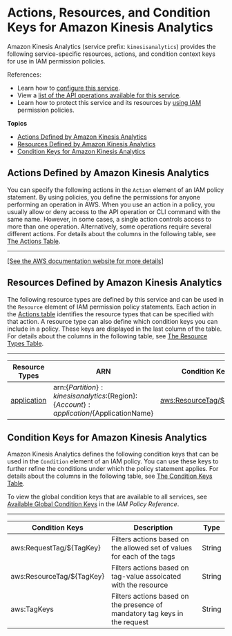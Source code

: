 # Actions, Resources, and Condition Keys for Amazon Kinesis Analytics<a name="list_amazonkinesisanalytics"></a>

Amazon Kinesis Analytics \(service prefix: `kinesisanalytics`\) provides the following service\-specific resources, actions, and condition context keys for use in IAM permission policies\.

References:
+ Learn how to [configure this service](https://docs.aws.amazon.com/kinesisanalytics/latest/dev/)\.
+ View a [list of the API operations available for this service](https://docs.aws.amazon.com/kinesisanalytics/latest/dev/)\.
+ Learn how to protect this service and its resources by [using IAM](https://docs.aws.amazon.com/kinesisanalytics/latest/dev/authentication-and-access-control.html) permission policies\.

**Topics**
+ [Actions Defined by Amazon Kinesis Analytics](#amazonkinesisanalytics-actions-as-permissions)
+ [Resources Defined by Amazon Kinesis Analytics](#amazonkinesisanalytics-resources-for-iam-policies)
+ [Condition Keys for Amazon Kinesis Analytics](#amazonkinesisanalytics-policy-keys)

## Actions Defined by Amazon Kinesis Analytics<a name="amazonkinesisanalytics-actions-as-permissions"></a>

You can specify the following actions in the `Action` element of an IAM policy statement\. By using policies, you define the permissions for anyone performing an operation in AWS\. When you use an action in a policy, you usually allow or deny access to the API operation or CLI command with the same name\. However, in some cases, a single action controls access to more than one operation\. Alternatively, some operations require several different actions\. For details about the columns in the following table, see [The Actions Table](reference_policies_actions-resources-contextkeys.md#actions_table)\.


****  
[\[See the AWS documentation website for more details\]](http://docs.aws.amazon.com/IAM/latest/UserGuide/list_amazonkinesisanalytics.html)

## Resources Defined by Amazon Kinesis Analytics<a name="amazonkinesisanalytics-resources-for-iam-policies"></a>

The following resource types are defined by this service and can be used in the `Resource` element of IAM permission policy statements\. Each action in the [Actions table](#amazonkinesisanalytics-actions-as-permissions) identifies the resource types that can be specified with that action\. A resource type can also define which condition keys you can include in a policy\. These keys are displayed in the last column of the table\. For details about the columns in the following table, see [The Resource Types Table](reference_policies_actions-resources-contextkeys.md#resources_table)\.


****  

| Resource Types | ARN | Condition Keys | 
| --- | --- | --- | 
|   [ application ](https://docs.aws.amazon.com/kinesisanalytics/latest/dev/how-it-works.html)  |  arn:$\{Partition\}:kinesisanalytics:$\{Region\}:$\{Account\}:application/$\{ApplicationName\}  |   [ aws:ResourceTag/$\{TagKey\} ](#amazonkinesisanalytics-aws_ResourceTag___TagKey_)   | 

## Condition Keys for Amazon Kinesis Analytics<a name="amazonkinesisanalytics-policy-keys"></a>

Amazon Kinesis Analytics defines the following condition keys that can be used in the `Condition` element of an IAM policy\. You can use these keys to further refine the conditions under which the policy statement applies\. For details about the columns in the following table, see [The Condition Keys Table](reference_policies_actions-resources-contextkeys.md#context_keys_table)\.

To view the global condition keys that are available to all services, see [Available Global Condition Keys](reference_policies_condition-keys.html#AvailableKeys) in the *IAM Policy Reference*\.


****  

| Condition Keys | Description | Type | 
| --- | --- | --- | 
|   aws:RequestTag/$\{TagKey\}  | Filters actions based on the allowed set of values for each of the tags | String | 
|   aws:ResourceTag/$\{TagKey\}  | Filters actions based on tag\-value assoicated with the resource | String | 
|   aws:TagKeys  | Filters actions based on the presence of mandatory tag keys in the request | String | 